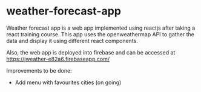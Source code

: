 # weather-forecast-app
Weather forecast app is a web app implemented using reactjs after taking a react training course. This app uses the openweathermap API to gather the data and display it using different react components.

Also, the web app is deployed into firebase and can be accessed at https://jweather-e82a6.firebaseapp.com/

Improvements to be done:
- Add menu with favourites cities (on going)

